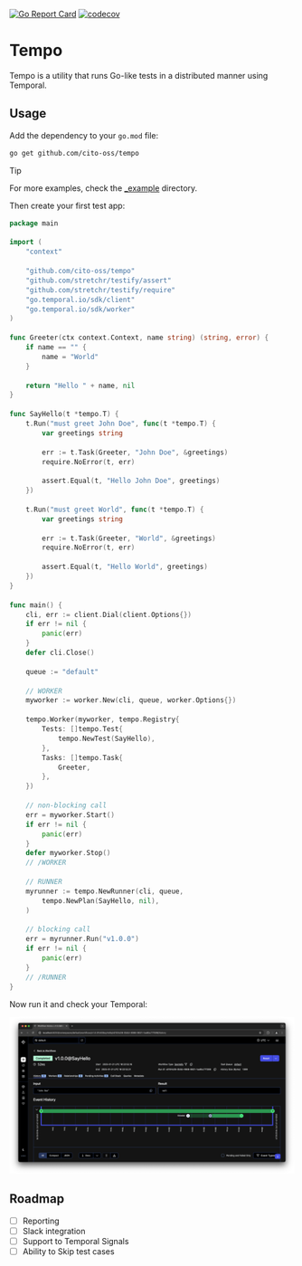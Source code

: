 [![Go Report Card](https://goreportcard.com/badge/github.com/cito-oss/tempo)](https://goreportcard.com/report/github.com/cito-oss/tempo)
[![codecov](https://codecov.io/github/cito-oss/tempo/graph/badge.svg?token=BS3ZUEQD8U)](https://codecov.io/github/cito-oss/tempo)

# Tempo

Tempo is a utility that runs Go-like tests in a distributed manner using Temporal.

## Usage

Add the dependency to your `go.mod` file:

```bash
go get github.com/cito-oss/tempo
```

> [!TIP]
> For more examples, check the [_example](/_example) directory.

Then create your first test app:

```go
package main

import (
	"context"

	"github.com/cito-oss/tempo"
	"github.com/stretchr/testify/assert"
	"github.com/stretchr/testify/require"
	"go.temporal.io/sdk/client"
	"go.temporal.io/sdk/worker"
)

func Greeter(ctx context.Context, name string) (string, error) {
	if name == "" {
		name = "World"
	}

	return "Hello " + name, nil
}

func SayHello(t *tempo.T) {
	t.Run("must greet John Doe", func(t *tempo.T) {
		var greetings string

		err := t.Task(Greeter, "John Doe", &greetings)
		require.NoError(t, err)

		assert.Equal(t, "Hello John Doe", greetings)
	})

	t.Run("must greet World", func(t *tempo.T) {
		var greetings string

		err := t.Task(Greeter, "World", &greetings)
		require.NoError(t, err)

		assert.Equal(t, "Hello World", greetings)
	})
}

func main() {
	cli, err := client.Dial(client.Options{})
	if err != nil {
		panic(err)
	}
	defer cli.Close()

	queue := "default"

	// WORKER
	myworker := worker.New(cli, queue, worker.Options{})

	tempo.Worker(myworker, tempo.Registry{
		Tests: []tempo.Test{
			tempo.NewTest(SayHello),
		},
		Tasks: []tempo.Task{
			Greeter,
		},
	})

	// non-blocking call
	err = myworker.Start()
	if err != nil {
		panic(err)
	}
	defer myworker.Stop()
	// /WORKER

	// RUNNER
	myrunner := tempo.NewRunner(cli, queue,
		tempo.NewPlan(SayHello, nil),
	)

	// blocking call
	err = myrunner.Run("v1.0.0")
	if err != nil {
		panic(err)
	}
	// /RUNNER
}
```

Now run it and check your Temporal:

![Temporal Screenshot](screenshot.png)

## Roadmap

- [ ] Reporting
- [ ] Slack integration
- [ ] Support to Temporal Signals
- [ ] Ability to Skip test cases
